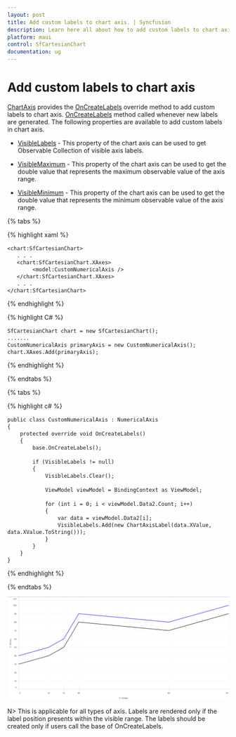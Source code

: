 ```yaml
---
layout: post
title: Add custom labels to chart axis. | Syncfusion
description: Learn here all about how to add custom labels to chart axis in Syncfusion .NET MAUI Chart (SfCartesianChart) control.
platform: maui
control: SfCartesianChart
documentation: ug
---
```


# Add custom labels to chart axis

[ChartAxis](https://help.syncfusion.com/cr/maui/Syncfusion.Maui.Charts.ChartAxis.html) provides the [OnCreateLabels](https://help.syncfusion.com/cr/maui/Syncfusion.Maui.Charts.ChartAxis.html#Syncfusion_Maui_Charts_ChartAxis_OnLabelCreated_Syncfusion_Maui_Charts_ChartAxisLabel_) override method to add custom labels to chart axis. [OnCreateLabels](https://help.syncfusion.com/cr/maui/Syncfusion.Maui.Charts.ChartAxis.html#Syncfusion_Maui_Charts_ChartAxis_OnLabelCreated_Syncfusion_Maui_Charts_ChartAxisLabel_) method called whenever new labels are generated. The following properties are available to add custom labels in chart axis.

* [VisibleLabels]() - This property of the chart axis can be used to get Observable Collection of visible axis labels.

* [VisibleMaximum]() - This property of the chart axis can be used to get the double value that represents the maximum observable value of the axis range.

* [VisibleMinimum]() - This property of the chart axis can be used to get the double value that represents the minimum observable value of the axis range.

{% tabs %}

{% highlight xaml %}

    <chart:SfCartesianChart>
       . . .
       <chart:SfCartesianChart.XAxes>
            <model:CustomNumericalAxis />
       </chart:SfCartesianChart.XAxes>
       . . .
    </chart:SfCartesianChart>

{% endhighlight %}

{% highlight C# %}

    SfCartesianChart chart = new SfCartesianChart();
    .......
    CustomNumericalAxis primaryAxis = new CustomNumericalAxis();
    chart.XAxes.Add(primaryAxis);
    
{% endhighlight %}

{% endtabs %}

{% tabs %}

{% highlight c# %}

    public class CustomNumericalAxis : NumericalAxis
    {
        protected override void OnCreateLabels()
        {
            base.OnCreateLabels();

            if (VisibleLabels != null)
            {
                VisibleLabels.Clear();

                ViewModel viewModel = BindingContext as ViewModel;

                for (int i = 0; i < viewModel.Data2.Count; i++)
                {
                    var data = viewModel.Data2[i];
                    VisibleLabels.Add(new ChartAxisLabel(data.XValue, data.XValue.ToString()));
                }
            }
        }
    }
    
{% endhighlight  %}

{% endtabs %}

![Add custom labels to chart axis](How-to_images/Add_custom_labels_to_chartAxis.png)

N> This is applicable for all types of axis. Labels are rendered only if the label position presents within the visible range. The labels should be created only if users call the base of OnCreateLabels.